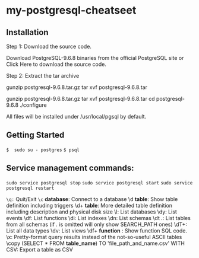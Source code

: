 # my-postgresql-cheatseet

## Installation

Step 1: Download the source code.

Download PostgreSQL-9.6.8 binaries from the official PostgreSQL site or Click Here to download the source code.

Step 2: Extract the tar archive

gunzip postgresql-9.6.8.tar.gz
tar xvf postgresql-9.6.8.tar

gunzip postgresql-9.6.8.tar.gz
tar xvf postgresql-9.6.8.tar
cd postgresql-9.6.8
./configure

All files will be installed under /usr/local/pgsql by default.

## Getting Started

`$  sudo su - postgres`
`$ psql`

## Service management commands:
`sudo service postgresql stop`
`sudo service postgresql start`
`sudo service postgresql restart`


`\q:` Quit/Exit
`\c` __database__: Connect to a database
\d __table__: Show table definition including triggers
\d+ __table__: More detailed table definition including description and physical disk size
\l: List databases
\dy: List events
\df: List functions
\di: List indexes
\dn: List schemas
\dt *.*: List tables from all schemas (if *.* is omitted will only show SEARCH_PATH ones)
\dT+: List all data types
\dv: List views
\df+ __function__ : Show function SQL code.
\x: Pretty-format query results instead of the not-so-useful ASCII tables
\copy (SELECT * FROM __table_name__) TO 'file_path_and_name.csv' WITH CSV: Export a table as CSV
